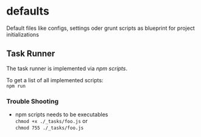 # defaults
Default files like configs, settings oder grunt scripts as blueprint for project initializations


## Task Runner

The task runner is implemented via _npm scripts_.

To get a list of all implemented scripts:  
`npm run`



### Trouble Shooting 

- npm scripts needs to be executables    
  `chmod +x ./_tasks/foo.js` or  
  `chmod 755 ./_tasks/foo.js`
